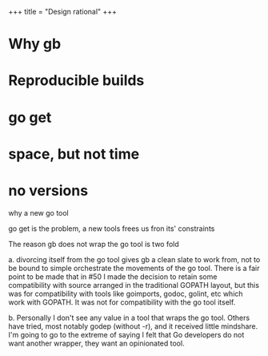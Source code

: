 +++
title = "Design rational"
+++

# Why gb

# Reproducible builds

# go get

# space, but not time

# no versions


why a new go tool

go get is the problem, a new tools frees us fron its' constraints

The reason gb does not wrap the go tool is two fold

a. divorcing itself from the go tool gives gb a clean slate to work from, not to be bound to simple orchestrate the movements of the go tool. There is a fair point to be made that in #50 I made the decision to retain some compatibility with source arranged in the traditional GOPATH layout, but this was for compatibility with tools like goimports, godoc, golint, etc which work with GOPATH. It was not for compatibility with the go tool itself.

b. Personally I don't see any value in a tool that wraps the go tool. Others have tried, most notably godep (without -r), and it received little mindshare. I'm going to go to the extreme of saying I felt that Go developers do not want another wrapper, they want an opinionated tool.
